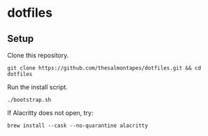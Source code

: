 # dotfiles

## Setup

Clone this repository.

```
git clone https://github.com/thesalmontapes/dotfiles.git && cd dotfiles
```

Run the install script.
```
./bootstrap.sh
```

If Alacritty does not open, try:

```
brew install --cask --no-quarantine alacritty
```
